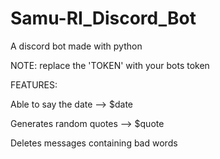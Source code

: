 # Samu-RI_Discord_Bot
A discord bot made with python

NOTE: replace the 'TOKEN' with your bots token

FEATURES:

Able to say the date --> $date

Generates random quotes --> $quote

Deletes messages containing bad words 
